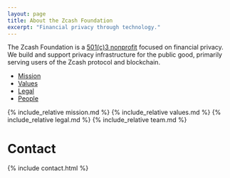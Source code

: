 ```yaml
---
layout: page
title: About the Zcash Foundation
excerpt: "Financial privacy through technology."
---
```


The Zcash Foundation is a [501(c)3 nonprofit](/about/incorporation-docs/) focused on financial privacy. We build and support privacy infrastructure for the public good, primarily serving users of the Zcash protocol and blockchain.

- [Mission](#mission)
- [Values](#values)
- [Legal](#legal)
- [People](#team)

{% include_relative mission.md %}
{% include_relative values.md %}
{% include_relative legal.md %}
{% include_relative team.md %}

# Contact

{% include contact.html %}
